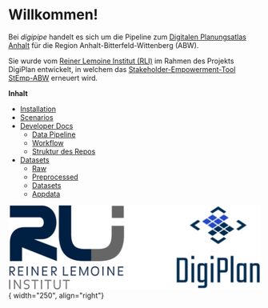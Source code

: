 # Willkommen!

Bei *digipipe* handelt es sich um die Pipeline zum [Digitalen Planungsatlas
Anhalt](https://github.com/rl-institut-private/digiplan) für die Region Anhalt-Bitterfeld-Wittenberg (ABW).

Sie wurde vom [Reiner Lemoine Institut
(RLI)](https://reiner-lemoine-institut.de/) im Rahmen des Projekts
DigiPlan entwickelt, in welchem das [Stakeholder-Empowerment-Tool
StEmp-ABW](https://wam.rl-institut.de/stemp_abw/) erneuert wird.


**Inhalt**

- [Installation](docs/sections/installation.md)
- [Scenarios](docs/sections/scenarios.md)
- [Developer Docs](docs/sections/data.md)
    - [Data Pipeline](docs/sections/data.md)
    - [Workflow](docs/sections/workflow.md)
    - [Struktur des Repos](docs/sections/structure.md)
- [Datasets](docs/datasets/raw_datasets.md)
    - [Raw](docs/datasets/raw_datasets.md)
    - [Preprocessed](docs/datasets/preprocessed_datasets.md)
    - [Datasets](docs/datasets/datasets_datasets.md)
    - [Appdata](docs/datasets/appdata_datasets.md)

![Logo des Reiner Lemoine Instituts](docs/img/logos/RLI_DigiPlan_logos.png){ width="250", align="right"}
